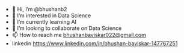 - 👋 Hi, I’m @bhushanb2
- 👀 I’m interested in Data Science
- 🌱 I’m currently learning AI
- 💞️ I’m looking to collaborate on Data Science
- 📫 How to reach me bhushanbaviskar022@gmail.com
- linkedin https://www.linkedin.com/in/bhushan-baviskar-147767251

<!---
bhushanb2/bhushanb2 is a ✨ special ✨ repository because its `README.md` (this file) appears on your GitHub profile.
You can click the Preview link to take a look at your changes.
--->
